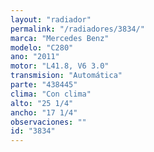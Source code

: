 ```yaml
---
layout: "radiador"
permalink: "/radiadores/3834/"
marca: "Mercedes Benz"
modelo: "C280"
ano: "2011"
motor: "L41.8, V6 3.0"
transmision: "Automática"
parte: "438445"
clima: "Con clima"
alto: "25 1/4"
ancho: "17 1/4"
observaciones: ""
id: "3834"
---
```


